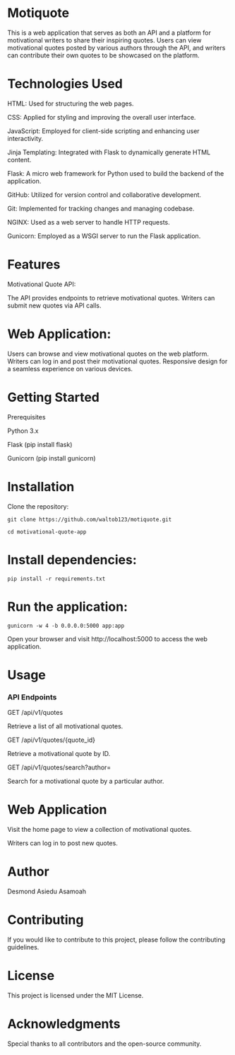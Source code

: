 
# Motiquote
This is a web application that serves as both an API and a platform for motivational writers to share their inspiring quotes. Users can view motivational quotes posted by various authors through the API, and writers can contribute their own quotes to be showcased on the platform.

# Technologies Used
HTML: Used for structuring the web pages.

CSS: Applied for styling and improving the overall user interface.

JavaScript: Employed for client-side scripting and enhancing user interactivity.

Jinja Templating: Integrated with Flask to dynamically generate HTML content.

Flask: A micro web framework for Python used to build the backend of the application.

GitHub: Utilized for version control and collaborative development.

Git: Implemented for tracking changes and managing codebase.

NGINX: Used as a web server to handle HTTP requests.

Gunicorn: Employed as a WSGI server to run the Flask application.

# Features
Motivational Quote API:

The API provides endpoints to retrieve motivational quotes.
Writers can submit new quotes via API calls.
# Web Application:

Users can browse and view motivational quotes on the web platform.
Writers can log in and post their motivational quotes.
Responsive design for a seamless experience on various devices.
# Getting Started
Prerequisites

Python 3.x

Flask (pip install flask)

Gunicorn (pip install gunicorn)

# Installation
Clone the repository:

```{bash}
git clone https://github.com/waltob123/motiquote.git

cd motivational-quote-app
```

# Install dependencies:
```{bash}
pip install -r requirements.txt
```

# Run the application:


```{bash}
gunicorn -w 4 -b 0.0.0.0:5000 app:app
```
Open your browser and visit http://localhost:5000 to access the web application.

# Usage
### API Endpoints
GET /api/v1/quotes

Retrieve a list of all motivational quotes.

GET /api/v1/quotes/{quote_id}

Retrieve a motivational quote by ID.

GET /api/v1/quotes/search?author=

Search for a motivational quote by a particular author.

# Web Application
Visit the home page to view a collection of motivational quotes.

Writers can log in to post new quotes.

# Author
Desmond Asiedu Asamoah

# Contributing
If you would like to contribute to this project, please follow the contributing guidelines.

# License
This project is licensed under the MIT License.

# Acknowledgments
Special thanks to all contributors and the open-source community.
